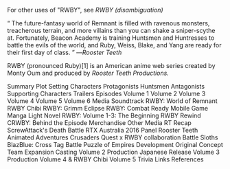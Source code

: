 For other uses of "RWBY", see _RWBY (disambiguation)_

“	The future-fantasy world of Remnant is filled with ravenous monsters, treacherous terrain, and more villains than you can shake a sniper-scythe at. Fortunately, Beacon Academy is training Huntsmen and Huntresses to battle the evils of the world, and Ruby, Weiss, Blake, and Yang are ready for their first day of class.	”
—_Rooster Teeth_

RWBY (pronounced Ruby)[1] is an American anime web series created by Monty Oum and produced by _Rooster Teeth Productions._



Summary
  Plot
  Setting
  Characters
    Protagonists
    Huntsmen
    Antagonists
    Supporting Characters
Trailers
Episodes
  Volume 1
  Volume 2
  Volume 3
  Volume 4
  Volume 5
  Volume 6
Media
  Soundtrack
  RWBY: World of Remnant
  RWBY Chibi
  RWBY: Grimm Eclipse
  RWBY: Combat Ready
  Mobile Game
  Manga
  Light Novel
  RWBY: Volume 1-3: The Beginning
  RWBY Rewind
  CRWBY: Behind the Episode
  Merchandise
  Other Media
    RT Recap
    ScrewAttack's Death Battle
    RTX Australia 2016 Panel
    Rooster Teeth Animated Adventures
    Crusaders Quest x RWBY collaboration
    Battle Sloths
    BlazBlue: Cross Tag Battle
    Puzzle of Empires
Development
  Original Concept
  Team Expansion
  Casting
  Volume 2 Production
  Japanese Release
  Volume 3 Production
  Volume 4 & RWBY Chibi
  Volume 5
Trivia
Links
References
